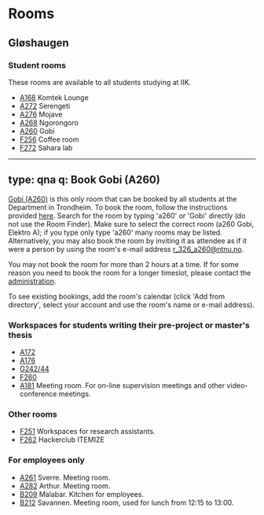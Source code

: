 # Rooms

## Gløshaugen

### Student rooms

These rooms are available to all students studying at IIK.

-   [A168](http://bit.ly/2r7mhUp) Komtek Lounge
-   [A272](http://bit.ly/2PeuC0h) Serengeti
-   [A276](http://bit.ly/362XAXR) Mojave
-   [A268](http://bit.ly/2rgzQAL) Ngorongoro
-   [A260](http://bit.ly/369rMAL) Gobi 
-   [F256](http://bit.ly/2Pk6Zn2) Coffee room
-   [F272](http://bit.ly/2RxKPRh) Sahara lab

---
type: qna
q: Book Gobi (A260)
---
[Gobi (A260)](http://bit.ly/369rMAL) is this only room that can be booked by all students at the Department in Trondheim. To book the room, follow the instructions provided [here](https://support.microsoft.com/en-us/office/use-the-scheduling-assistant-and-room-finder-for-meetings-in-outlook-2e00ac07-cef1-47c8-9b99-77372434d3fa). Search for the room by typing 'a260' or 'Gobi' directly (do not use the Room Finder). Make sure to select the correct room (a260 Gobi, Elektro A); if you type only type 'a260' many rooms may be listed. Alternatively, you may also book the room by inviting it as attendee as if it were a person by using the room's e-mail address [r_326_a260@ntnu.no](r_326_a260@ntnu.no). 

You may not book the room for more than 2 hours at a time. If for some reason you need to book the room for a longer timeslot, please contact the [administration](mailto:kontakt@iik.ntnu.no?subject=booking&nbsp;A260).

To see existing bookings, add the room's calendar (click 'Add from directory', select your account and use the room's name or e-mail address).



### Workspaces for students writing their pre-project or master's thesis

-   [A172](http://bit.ly/2PgYBET)
-   [A176](http://bit.ly/2sG5uYH)
-   [G242/44](https://use.mazemap.com/#v=1&config=ntnu&zlevel=2&center=10.401858,63.418148&zoom=19&campusid=1&sharepoitype=poi&sharepoi=79&utm_medium=longurl)
-   [F260](https://use.mazemap.com/#v=1&config=ntnu&zlevel=2&center=10.401792,63.417689&zoom=19&campusid=1&sharepoitype=poi&sharepoi=39166&utm_medium=longurl)
-   [A181](http://bit.ly/2Lpr6iF) Meeting room. For on-line supervision meetings and other video-conference meetings.

### Other rooms

-   [F251](http://bit.ly/2OP3WEm) Workspaces for research assistants.
-   [F262](https://use.mazemap.com/#v=1&config=ntnu&zlevel=2&center=10.401635,63.417701&zoom=19&campusid=1&sharepoitype=poi&sharepoi=39185&utm_medium=longurl) Hackerclub ITEMIZE

### For employees only

-   [A261](http://bit.ly/2LnNHvO) Sverre. Meeting room.
-   [A282](http://bit.ly/2rgqODS) Arthur. Meeting room.
-   [B209](http://bit.ly/2PgY8m7) Malabar. Kitchen for
	employees.
-   [B212](http://bit.ly/364gZHW) Savannen. Meeting room, used
	for lunch from 12:15 to 13:00.
